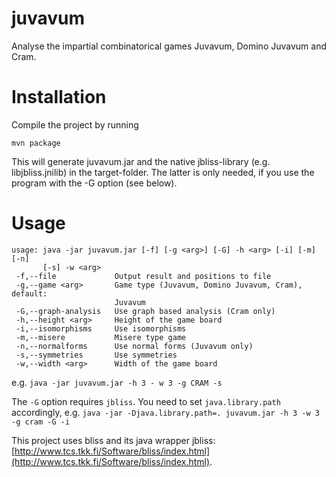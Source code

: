 juvavum
=======

Analyse the impartial combinatorical games Juvavum, Domino Juvavum and Cram.

# Installation

Compile the project by running

    mvn package

This will generate juvavum.jar and the native jbliss-library (e.g. libjbliss.jnilib) in the target-folder. The latter is only needed, if you use the program with the -G option (see below).

# Usage

    usage: java -jar juvavum.jar [-f] [-g <arg>] [-G] -h <arg> [-i] [-m] [-n]
           [-s] -w <arg>
     -f,--file             Output result and positions to file
     -g,--game <arg>       Game type (Juvavum, Domino Juvavum, Cram), default:
                           Juvavum
     -G,--graph-analysis   Use graph based analysis (Cram only)
     -h,--height <arg>     Height of the game board
     -i,--isomorphisms     Use isomorphisms
     -m,--misere           Misere type game
     -n,--normalforms      Use normal forms (Juvavum only)
     -s,--symmetries       Use symmetries
     -w,--width <arg>      Width of the game board

e.g. `java -jar juvavum.jar -h 3 - w 3 -g CRAM -s`

The `-G` option requires `jbliss`. You need to set `java.library.path` accordingly, e.g. `java -jar -Djava.library.path=. juvavum.jar -h 3 -w 3 -g cram -G -i`

This project uses bliss and its java wrapper jbliss: [http://www.tcs.tkk.fi/Software/bliss/index.html](http://www.tcs.tkk.fi/Software/bliss/index.html).